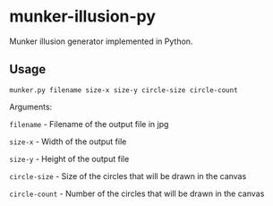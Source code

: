 # munker-illusion-py
Munker illusion generator implemented in Python.

## Usage
```munker.py filename size-x size-y circle-size circle-count```

Arguments:

  `filename` - Filename of the output file in jpg

  `size-x` - Width of the output file

  `size-y` - Height of the output file

  `circle-size` - Size of the circles that will be drawn in the canvas
  
  `circle-count` - Number of the circles that will be drawn in the canvas
